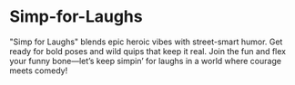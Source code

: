 # Simp-for-Laughs
"Simp for Laughs" blends epic heroic vibes with street-smart humor. Get ready for bold poses and wild quips that keep it real. Join the fun and flex your funny bone—let’s keep simpin’ for laughs in a world where courage meets comedy!
